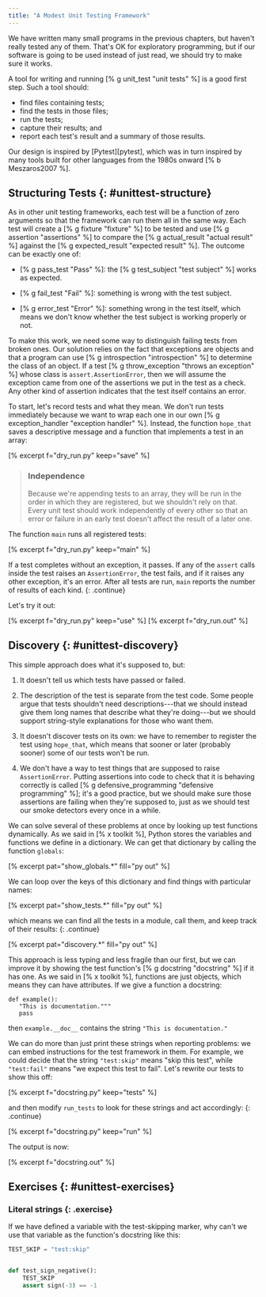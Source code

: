 ```yaml
---
title: "A Modest Unit Testing Framework"
---
```


We have written many small programs in the previous chapters,
but haven't really tested any of them.
That's OK for exploratory programming,
but if our software is going to be used instead of just read,
we should try to make sure it works.

A tool for writing and running [% g unit_test "unit tests" %] is a good first step.
Such a tool should:

-   find files containing tests;
-   find the tests in those files;
-   run the tests;
-   capture their results; and
-   report each test's result and a summary of those results.

Our design is inspired by [Pytest][pytest],
which was in turn inspired by many tools built for other languages
from the 1980s onward [% b Meszaros2007 %].

## Structuring Tests {: #unittest-structure}

As in other unit testing frameworks,
each test will be a function of zero arguments
so that the framework can run them all in the same way.
Each test will create a [% g fixture "fixture" %] to be tested
and use [% g assertion "assertions" %]
to compare the [% g actual_result "actual result" %]
against the [% g expected_result "expected result" %].
The outcome can be exactly one of:

-   [% g pass_test "Pass" %]:
    the [% g test_subject "test subject" %] works as expected.

-   [% g fail_test "Fail" %]:
    something is wrong with the test subject.

-   [% g error_test "Error" %]:
    something wrong in the test itself,
    which means we don't know whether the test subject is working properly or not.

To make this work,
we need some way to distinguish failing tests from broken ones.
Our solution relies on the fact that exceptions are objects
and that a program can use [% g introspection "introspection" %]
to determine the class of an object.
If a test [% g throw_exception "throws an exception" %] whose class is `assert.AssertionError`,
then we will assume the exception came from
one of the assertions we put in the test as a check.
Any other kind of assertion indicates that the test itself contains an error.

To start,
let's record tests and what they mean.
We don't run tests immediately
because we want to wrap each one in our own [% g exception_handler "exception handler" %].
Instead,
the function `hope_that` saves a descriptive message and a function that implements a test
in an array:

[% excerpt f="dry_run.py" keep="save" %]

> ### Independence
>
> Because we're appending tests to an array,
> they will be run in the order in which they are registered,
> but we shouldn't rely on that.
> Every unit test should work independently of every other
> so that an error or failure in an early test
> doesn't affect the result of a later one.

The function `main` runs all registered tests:

[% excerpt f="dry_run.py" keep="main" %]

If a test completes without an exception, it passes.
If any of the `assert` calls inside the test raises an `AssertionError`,
the test fails,
and if it raises any other exception,
it's an error.
After all tests are run,
`main` reports the number of results of each kind.
{: .continue}

Let's try it out:

[% excerpt f="dry_run.py" keep="use" %]
[% excerpt f="dry_run.out" %]

## Discovery {: #unittest-discovery}

This simple approach does what it's supposed to, but:

1.  It doesn't tell us which tests have passed or failed.

1.  The description of the test is separate from the test code.
    Some people argue that tests shouldn't need descriptions---that
    we should instead give them long names that describe what they're doing---but
    we should support string-style explanations for those who want them.

1.  It doesn't discover tests on its own:
    we have to remember to register the test using `hope_that`,
    which means that sooner or later (probably sooner)
    some of our tests won't be run.

1.  We don't have a way to test things that are supposed to raise `AssertionError`.
    Putting assertions into code to check that it is behaving correctly
    is called [% g defensive_programming "defensive programming" %];
    it's a good practice,
    but we should make sure those assertions are failing when they're supposed to,
    just as we should test our smoke detectors every once in a while.

We can solve several of these problems at once by looking up test functions dynamically.
As we said in [% x toolkit %],
Python stores the variables and functions we define in a dictionary.
We can get that dictionary by calling the function `globals`:

[% excerpt pat="show_globals.*" fill="py out" %]

We can loop over the keys of this dictionary and find things with particular names:

[% excerpt pat="show_tests.*" fill="py out" %]

which means we can find all the tests in a module,
call them,
and keep track of their results:
{: .continue}

[% excerpt pat="discovery.*" fill="py out" %]

This approach is less typing and less fragile than our first,
but we can improve it by showing the test function's [% g docstring "docstring" %]
if it has one.
As we said in [% x toolkit %],
functions are just objects,
which means they can have attributes.
If we give a function a docstring:

```
def example():
   "This is documentation."""
   pass
```

then `example.__doc__` contains the string `"This is documentation."`

We can do more than just print these strings when reporting problems:
we can embed instructions for the test framework in them.
For example,
we could decide that the string `"test:skip"` means "skip this test",
while `"test:fail"` means "we expect this test to fail".
Let's rewrite our tests to show this off:

[% excerpt f="docstring.py" keep="tests" %]

and then modify `run_tests` to look for these strings and act accordingly:
{: .continue}

[% excerpt f="docstring.py" keep="run" %]

The output is now:

[% excerpt f="docstring.out" %]

## Exercises {: #unittest-exercises}

### Literal strings {: .exercise}

If we have defined a variable with the test-skipping marker,
why can't we use that variable as the function's docstring like this:

```python
TEST_SKIP = "test:skip"


def test_sign_negative():
    TEST_SKIP
    assert sign(-3) == -1
```
